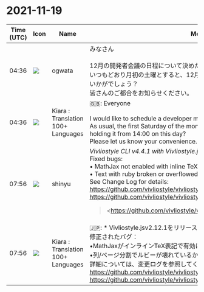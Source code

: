 # 2021-11-19

|Time (UTC)|Icon|Name|Message|
|---|---|---|---|
|04:36|![](https://avatars.slack-edge.com/2019-11-22/845042642576_070441337abaca9fb7b3_72.png)|ogwata|みなさん<br><br>12月の開発者会議の日程について決めたいと思います。<br>いつもどおり月初の土曜とすると、12月4日になります。この日14時からの開催でいかがでしょう？<br>皆さんのご都合をお知らせください。|
|04:36|![](https://avatars.slack-edge.com/2021-08-02/2324149410423_2aa7423c4133ecb9f168_72.png)|Kiara : Translation 100+ Languages|🇬🇧: Everyone<br><br>I would like to schedule a developer meeting in December.<br>As usual, the first Saturday of the month will be December 4th. How about holding it from 14:00 on this day?<br>Please let us know your convenience.|
|07:56|![](https://avatars.slack-edge.com/2018-04-27/354445776386_e258f5ed5ba887b08668_72.jpg)|shinyu|*Vivliostyle CLI v4.4.1 with Vivliostyle.js v2.12.1 Released*‼️<br>Fixed bugs:<br>• MathJax not enabled with inline TeX notation<br>• Text with ruby broken or overflowed at column/page break<br>See Change Log for details:<br><https://github.com/vivliostyle/vivliostyle.js/blob/master/CHANGELOG.md><br><https://github.com/vivliostyle/vivliostyle-cli/blob/main/CHANGELOG.md><br><blockquote><https://github.com/vivliostyle/vivliostyle.js/blob/master/CHANGELOG.md | CHANGELOG.md></blockquote><br><blockquote><https://github.com/vivliostyle/vivliostyle-cli/blob/main/CHANGELOG.md | CHANGELOG.md></blockquote>|
|07:56|![](https://avatars.slack-edge.com/2021-08-02/2324149410423_2aa7423c4133ecb9f168_72.png)|Kiara : Translation 100+ Languages|🇯🇵: * Vivliostyle.jsv2.12.1をリリースしたVivliostyleCLI v4.4.1 *：bangbang：<br>修正されたバグ：<br>•MathJaxがインラインTeX表記で有効になっていない<br>•列/ページ分割でルビーが壊れているかオーバーフローしているテキスト<br>詳細については、変更ログを参照してください。<br><https://github.com/vivliostyle/vivliostyle.js/blob/master/CHANGELOG.md><br><https://github.com/vivliostyle/vivliostyle-cli/blob/main/CHANGELOG.md>|
